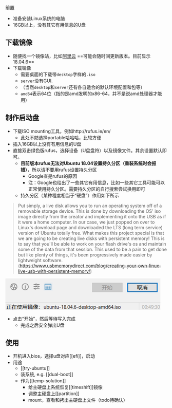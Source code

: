 前置
- 准备安装Linux系统的电脑
- 16GB以上，没有其它有用信息的U盘

## 下载镜像
- 随便找一个镜像站，比如[阿里云](http://mirrors.aliyun.com/ubuntu-releases/18.04/)
==可能会随时间更新版本。目前显示18.04.6==
- 下载镜像
  - 需要桌面的下载带`desktop`字样的`.iso`
  - `server`没有GUI.
  - （当然`desktop`和`server`还有各自适合的默认环境配置和包等）
  - `amd64`表示64位（指的是amd发明的x86-64，并不是说amd处理器才能用）
## 制作启动盘
- 下载ISO mounting工具，例如http://rufus.ie/en/
  - 此处不妨选择portable哈哈哈，比较方便
- 插入16GB以上没有有用信息的U盘
- 直接双击绿色版rufus，选择设备（U盘盘符）以及镜像文件。其余设置默认即可。
  - **目前版本rufus无法对Ubuntu 18.04设置持久分区（重装系统时会报错）**，所以请不要用rufus设置持久分区
    - Google查是rufus的原因
    - 注：Google也给出了一些其它有用信息，比如一些其它工具可能可以正常使用持久分区。需要持久分区的自行搜索尝试换用即可
  - 持久分区（某种程度相当于“硬盘”）作用如下所示
> Put simply, a live disk allows you to run an operating system off of a removable storage device. This is done by downloading the OS' iso image directly from the creator and implementing it onto the USB as if it were a home computer. In our case, we just popped on over to Linux's download page and downloaded the LTS (long term service) version of Ubuntu totally free.
What makes this project special is that we are going to be creating live disks with persistent memory! This is to say that you'll be able to work on your flash drive's os and maintain some of the data from that session. This used to be a pain to get done but like plenty of things, it's been progressively made easier by lightweight software. (https://www.usbmemorydirect.com/blog/creating-your-own-linux-live-usb-with-persistent-memory/)

![](u-disk-boot.png)
- 点击“开始”，然后等待写入完成
  - 完成之后安全弹出U盘
## 使用
- 开机进入bios，选择u盘对应[[efi]]，启动
- 用途
  - [[try-ubuntu]]
  - 装系统, e.g. [[dual-boot]]
  - 作为[[temp-solution]]
    - 给主硬盘上系统恢复[[timeshift]]镜像
    - 调整主硬盘上[[partition]]
    - mount，查看和拷出主硬盘上文件（todo待确认）